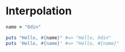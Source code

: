 # Interpolation
```ruby
name = "Odin"

puts "Hello, #{name}" #=> "Hello, Odin"
puts 'Hello, #{name}' #=> "Hello, #{name}"
```
